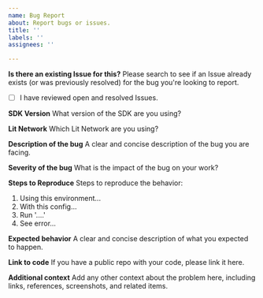 ```yaml
---
name: Bug Report
about: Report bugs or issues.
title: ''
labels: ''
assignees: ''

---
```


**Is there an existing Issue for this?**
Please search to see if an Issue already exists (or was previously resolved) for the bug you're looking to report.
- [ ] I have reviewed open and resolved Issues.

**SDK Version**
What version of the SDK are you using?

**Lit Network**
Which Lit Network are you using?

**Description of the bug**
A clear and concise description of the bug you are facing.

**Severity of the bug**
What is the impact of the bug on your work?

**Steps to Reproduce**
Steps to reproduce the behavior:
1. Using this environment...
2. With this config...
3. Run '....'
4. See error...

**Expected behavior**
A clear and concise description of what you expected to happen.

**Link to code**
If you have a public repo with your code, please link it here.

**Additional context**
Add any other context about the problem here, including links, references, screenshots, and related items.
